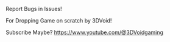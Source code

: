 Report Bugs in Issues!

For Dropping Game on scratch by 3DVoid!

Subscribe Maybe? 
https://www.youtube.com/@3DVoidgaming
